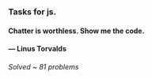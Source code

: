 ### Tasks for js.
#### Chatter is worthless. Show me the code. 
#### — Linus Torvalds
###### Solved ~ 81 problems 
